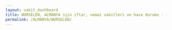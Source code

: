 ```yaml
---
layout: vakit_dashboard
title: WURSELEN, ALMANYA için iftar, namaz vakitleri ve hava durumu - ilçe/eyalet seç
permalink: /ALMANYA/WURSELEN/
---
```


<script type="text/javascript">
  var GLOBAL_COUNTRY = 'ALMANYA';
  var GLOBAL_CITY = 'WURSELEN';
  var GLOBAL_STATE = '';
  var lat = 72;
  var lon = 21;
</script>
